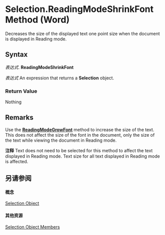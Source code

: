
# Selection.ReadingModeShrinkFont Method (Word)

Decreases the size of the displayed text one point size when the document is displayed in Reading mode.


## Syntax

 _表达式_. **ReadingModeShrinkFont**

 _表达式_ An expression that returns a **Selection** object.


### Return Value

Nothing


## Remarks

Use the  **[ReadingModeGrowFont](5a23b50e-073f-1cbd-e1df-6ee846cb1ecf.md)** method to increase the size of the text. This does not affect the size of the font in the document, only the size of the text while viewing the document in Reading mode.


 **注释**  Text does not need to be selected for this method to affect the text displayed in Reading mode. Text size for all text displayed in Reading mode is affected.


## 另请参阅


#### 概念


[Selection Object](7b574a91-c33e-ecfd-6783-6b7528b2ed8f.md)
#### 其他资源


[Selection Object Members](http://msdn.microsoft.com/library/71e67a43-d40a-ad9a-8ef2-c5c487733e0d%28Office.15%29.aspx)